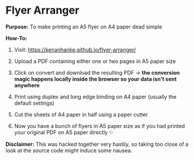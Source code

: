 # Flyer Arranger

**Purpose:** To make printing an A5 flyer on A4 paper dead simple

**How-To:**

1. Visit: <https://kenanhanke.github.io/flyer-arranger/>

2. Upload a PDF containing either one or two pages in A5 paper size

3. Click on convert and download the resulting PDF &rarr; **the conversion magic happens locally inside the browser so your data isn't sent anywhere**

5. Print using duplex and long edge binding on A4 paper (usually the default settings)

6. Cut the sheets of A4 paper in half using a paper cutter

7. Now you have a bunch of flyers in A5 paper size as if you had printed your original PDF on A5 paper directly ✨

**Disclaimer:** This was hacked together very hastily, so taking too close of a look at the source code might induce some nausea.
